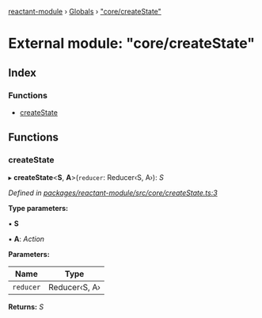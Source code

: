 [reactant-module](../README.md) › [Globals](../globals.md) › ["core/createState"](_core_createstate_.md)

# External module: "core/createState"

## Index

### Functions

* [createState](_core_createstate_.md#createstate)

## Functions

###  createState

▸ **createState**<**S**, **A**>(`reducer`: Reducer‹S, A›): *S*

*Defined in [packages/reactant-module/src/core/createState.ts:3](https://github.com/unadlib/reactant/blob/0eb2298/packages/reactant-module/src/core/createState.ts#L3)*

**Type parameters:**

▪ **S**

▪ **A**: *Action*

**Parameters:**

Name | Type |
------ | ------ |
`reducer` | Reducer‹S, A› |

**Returns:** *S*
